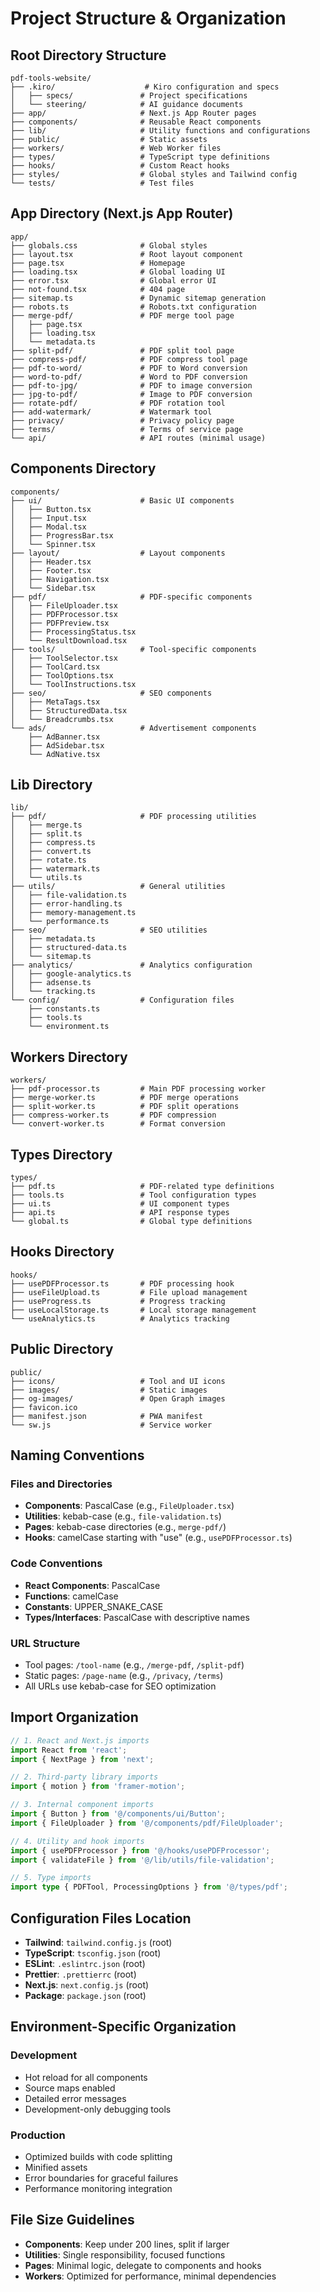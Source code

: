 # Project Structure & Organization

## Root Directory Structure

```
pdf-tools-website/
├── .kiro/                    # Kiro configuration and specs
│   ├── specs/               # Project specifications
│   └── steering/            # AI guidance documents
├── app/                     # Next.js App Router pages
├── components/              # Reusable React components
├── lib/                     # Utility functions and configurations
├── public/                  # Static assets
├── workers/                 # Web Worker files
├── types/                   # TypeScript type definitions
├── hooks/                   # Custom React hooks
├── styles/                  # Global styles and Tailwind config
└── tests/                   # Test files
```

## App Directory (Next.js App Router)

```
app/
├── globals.css              # Global styles
├── layout.tsx               # Root layout component
├── page.tsx                 # Homepage
├── loading.tsx              # Global loading UI
├── error.tsx                # Global error UI
├── not-found.tsx            # 404 page
├── sitemap.ts               # Dynamic sitemap generation
├── robots.ts                # Robots.txt configuration
├── merge-pdf/               # PDF merge tool page
│   ├── page.tsx
│   ├── loading.tsx
│   └── metadata.ts
├── split-pdf/               # PDF split tool page
├── compress-pdf/            # PDF compress tool page
├── pdf-to-word/             # PDF to Word conversion
├── word-to-pdf/             # Word to PDF conversion
├── pdf-to-jpg/              # PDF to image conversion
├── jpg-to-pdf/              # Image to PDF conversion
├── rotate-pdf/              # PDF rotation tool
├── add-watermark/           # Watermark tool
├── privacy/                 # Privacy policy page
├── terms/                   # Terms of service page
└── api/                     # API routes (minimal usage)
```

## Components Directory

```
components/
├── ui/                      # Basic UI components
│   ├── Button.tsx
│   ├── Input.tsx
│   ├── Modal.tsx
│   ├── ProgressBar.tsx
│   └── Spinner.tsx
├── layout/                  # Layout components
│   ├── Header.tsx
│   ├── Footer.tsx
│   ├── Navigation.tsx
│   └── Sidebar.tsx
├── pdf/                     # PDF-specific components
│   ├── FileUploader.tsx
│   ├── PDFProcessor.tsx
│   ├── PDFPreview.tsx
│   ├── ProcessingStatus.tsx
│   └── ResultDownload.tsx
├── tools/                   # Tool-specific components
│   ├── ToolSelector.tsx
│   ├── ToolCard.tsx
│   ├── ToolOptions.tsx
│   └── ToolInstructions.tsx
├── seo/                     # SEO components
│   ├── MetaTags.tsx
│   ├── StructuredData.tsx
│   └── Breadcrumbs.tsx
└── ads/                     # Advertisement components
    ├── AdBanner.tsx
    ├── AdSidebar.tsx
    └── AdNative.tsx
```

## Lib Directory

```
lib/
├── pdf/                     # PDF processing utilities
│   ├── merge.ts
│   ├── split.ts
│   ├── compress.ts
│   ├── convert.ts
│   ├── rotate.ts
│   ├── watermark.ts
│   └── utils.ts
├── utils/                   # General utilities
│   ├── file-validation.ts
│   ├── error-handling.ts
│   ├── memory-management.ts
│   └── performance.ts
├── seo/                     # SEO utilities
│   ├── metadata.ts
│   ├── structured-data.ts
│   └── sitemap.ts
├── analytics/               # Analytics configuration
│   ├── google-analytics.ts
│   ├── adsense.ts
│   └── tracking.ts
└── config/                  # Configuration files
    ├── constants.ts
    ├── tools.ts
    └── environment.ts
```

## Workers Directory

```
workers/
├── pdf-processor.ts         # Main PDF processing worker
├── merge-worker.ts          # PDF merge operations
├── split-worker.ts          # PDF split operations
├── compress-worker.ts       # PDF compression
└── convert-worker.ts        # Format conversion
```

## Types Directory

```
types/
├── pdf.ts                   # PDF-related type definitions
├── tools.ts                 # Tool configuration types
├── ui.ts                    # UI component types
├── api.ts                   # API response types
└── global.ts                # Global type definitions
```

## Hooks Directory

```
hooks/
├── usePDFProcessor.ts       # PDF processing hook
├── useFileUpload.ts         # File upload management
├── useProgress.ts           # Progress tracking
├── useLocalStorage.ts       # Local storage management
└── useAnalytics.ts          # Analytics tracking
```

## Public Directory

```
public/
├── icons/                   # Tool and UI icons
├── images/                  # Static images
├── og-images/               # Open Graph images
├── favicon.ico
├── manifest.json            # PWA manifest
└── sw.js                    # Service worker
```

## Naming Conventions

### Files and Directories
- **Components**: PascalCase (e.g., `FileUploader.tsx`)
- **Utilities**: kebab-case (e.g., `file-validation.ts`)
- **Pages**: kebab-case directories (e.g., `merge-pdf/`)
- **Hooks**: camelCase starting with "use" (e.g., `usePDFProcessor.ts`)

### Code Conventions
- **React Components**: PascalCase
- **Functions**: camelCase
- **Constants**: UPPER_SNAKE_CASE
- **Types/Interfaces**: PascalCase with descriptive names

### URL Structure
- Tool pages: `/tool-name` (e.g., `/merge-pdf`, `/split-pdf`)
- Static pages: `/page-name` (e.g., `/privacy`, `/terms`)
- All URLs use kebab-case for SEO optimization

## Import Organization

```typescript
// 1. React and Next.js imports
import React from 'react';
import { NextPage } from 'next';

// 2. Third-party library imports
import { motion } from 'framer-motion';

// 3. Internal component imports
import { Button } from '@/components/ui/Button';
import { FileUploader } from '@/components/pdf/FileUploader';

// 4. Utility and hook imports
import { usePDFProcessor } from '@/hooks/usePDFProcessor';
import { validateFile } from '@/lib/utils/file-validation';

// 5. Type imports
import type { PDFTool, ProcessingOptions } from '@/types/pdf';
```

## Configuration Files Location

- **Tailwind**: `tailwind.config.js` (root)
- **TypeScript**: `tsconfig.json` (root)
- **ESLint**: `.eslintrc.json` (root)
- **Prettier**: `.prettierrc` (root)
- **Next.js**: `next.config.js` (root)
- **Package**: `package.json` (root)

## Environment-Specific Organization

### Development
- Hot reload for all components
- Source maps enabled
- Detailed error messages
- Development-only debugging tools

### Production
- Optimized builds with code splitting
- Minified assets
- Error boundaries for graceful failures
- Performance monitoring integration

## File Size Guidelines

- **Components**: Keep under 200 lines, split if larger
- **Utilities**: Single responsibility, focused functions
- **Pages**: Minimal logic, delegate to components and hooks
- **Workers**: Optimized for performance, minimal dependencies